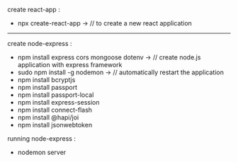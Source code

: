 
create react-app :

  - npx create-react-app  -> // to create a new react application

----------------------------

create node-express :
  - npm install express cors mongoose dotenv  -> // create node.js application with express framework
  - sudo npm install -g nodemon  -> // automatically restart the application
  - npm install bcryptjs
  - npm install passport
  - npm install passport-local
  - npm install express-session
  - npm install connect-flash
  - npm install @hapi/joi
  - npm install jsonwebtoken

running node-express :
  - nodemon server
